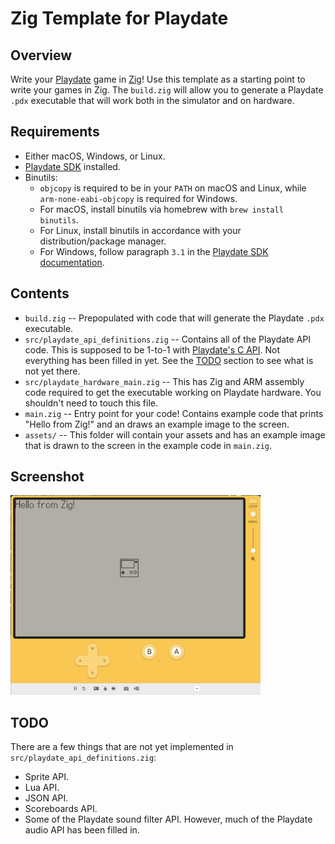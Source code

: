 # Zig Template for Playdate

## Overview
Write your [Playdate](https://play.date) game in [Zig](https://ziglang.org)!  Use this template as a starting point to write your games in Zig.  The `build.zig` will allow you to generate a Playdate `.pdx` executable that will work both in the simulator and on hardware.

## Requirements
- Either macOS, Windows, or Linux.
- [Playdate SDK](https://play.date/dev/) installed.
- Binutils:
    - `objcopy` is required to be in your `PATH` on macOS and Linux, while `arm-none-eabi-objcopy` is required for Windows.
    - For macOS, install binutils via homebrew with `brew install binutils`.
    - For Linux, install binutils in accordance with your distribution/package manager.
    - For Windows, follow paragraph `3.1` in the [Playdate SDK documentation](https://sdk.play.date/1.12.3/Inside%20Playdate%20with%20C.html#_install_development_tools).

## Contents
- `build.zig` -- Prepopulated with code that will generate the Playdate `.pdx` executable.
- `src/playdate_api_definitions.zig` -- Contains all of the Playdate API code.  This is supposed to be 1-to-1 with [Playdate's C API](https://sdk.play.date/1.12.3/Inside%20Playdate%20with%20C.html).  Not everything has been filled in yet.  See the [TODO](#TODO) section to see what is not yet there.
- `src/playdate_hardware_main.zig` -- This has Zig and ARM assembly code required to get the executable working on Playdate hardware.  You shouldn't need to touch this file.
- `main.zig` -- Entry point for your code!  Contains example code that prints "Hello from Zig!" and an draws an example image to the screen.
- `assets/` -- This folder will contain your assets and has an example image that is drawn to the screen in the example code in `main.zig`.

## Screenshot
<img src="readme_res/screenshot.png" alt="isolated" width="400"/>

## <a name="TODO"></a> TODO
There are a few things that are not yet implemented in `src/playdate_api_definitions.zig`:
- Sprite API.
- Lua API.
- JSON API.
- Scoreboards API.
- Some of the Playdate sound filter API.  However, much of the Playdate audio API has been filled in.


